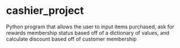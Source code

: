 # cashier_project
Python program that allows the user to input items purchased, ask for rewards membership status based off of a dictionary of values, and calculate discount based off of customer membership

